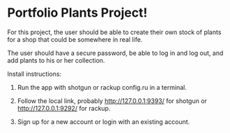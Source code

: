 # Portfolio Plants Project!

For this project, the user should be able to create their own stock of plants for a shop that could be somewhere in real life.  

The user should have a secure password, be able to log in and log out, and add plants to his or her collection.

Install instructions: 

1) Run the app with shotgun or rackup config.ru in a terminal. 

2) Follow the local link, probably http://127.0.0.1:9393/ for shotgun or http://127.0.0.1:9292/ for rackup.

3) Sign up for a new account or login with an existing account.
